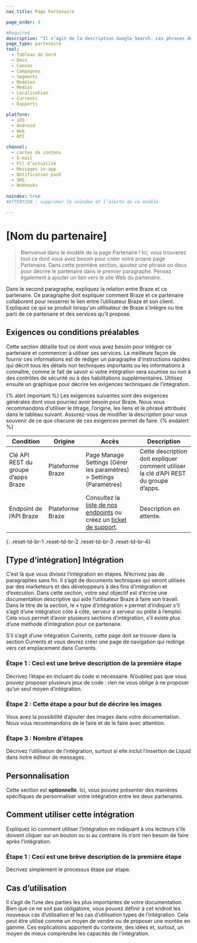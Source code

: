 ```yaml
---
nav_title: Page Partenaire

page_order: 4

#Required
description: "Il s’agit de la description Google Search. Les phrases de plus de 160 caractères seront tronquées… soyez concis !"
page_type: partenaire
tool:
  - Tableau de bord
  - Docs
  - Canvas
  - Campagnes
  - Segments
  - Modèles
  - Médias
  - Localisation
  - Currents
  - Rapports

platform:
  - iOS
  - Android
  - Web
  - API

channel:
  - cartes de contenu
  - E-mail
  - Fil d’actualité
  - Messages in-app
  - Notification push
  - SMS
  - Webhooks
  
noindex: true
#ATTENTION : supprimer le noindex et l’alerte de ce modèle

---
```


# [Nom du partenaire]

> Bienvenue dans le modèle de la page Partenaire ! Ici, vous trouverez tout ce dont vous avez besoin pour créer votre propre page Partenaire. Dans cette première section, ajoutez une phrase ou deux pour décrire le partenaire dans le premier paragraphe. Pensez également à ajouter un lien vers le site Web du partenaire.

Dans le second paragraphe, expliquez la relation entre Braze et ce partenaire. Ce paragraphe doit expliquer comment Braze et ce partenaire collaborent pour resserrer le lien entre l’utilisateur Braze et son client. Expliquez ce qui se produit lorsqu'un utilisateur de Braze s'intègre ou tire parti de ce partenaire et des services qu’il propose.

## Exigences ou conditions préalables

Cette section détaille tout ce dont vous avez besoin pour intégrer ce partenaire et commencer à utiliser ses services. La meilleure façon de fournir ces informations est de rédiger un paragraphe d'instructions rapides qui décrit tous les détails non techniques importants ou les informations à connaître, comme le fait de savoir si votre intégration sera soumise ou non à des contrôles de sécurité ou à des habilitations supplémentaires. Utilisez ensuite un graphique pour décrire les exigences techniques de l’intégration.

{% alert important %}
Les exigences suivantes sont des exigences générales dont vous pourriez avoir besoin pour Braze. Nous vous recommandons d'utiliser le titrage, l’origine, les liens et le phrasé attribués dans le tableau suivant. Assurez-vous de modifier la description pour vous souvenir de ce que chacune de ces exigences permet de faire.
{% endalert %}

| Condition | Origine | Accès | Description |
|---|---|---|---|
|Clé API REST du groupe d’apps Braze | Plateforme Braze | Page Manage Settings (Gérer les paramètres) > Settings (Paramètres) | Cette description doit expliquer comment utiliser la clé d’API REST du groupe d’apps. |
|Endpoint de l’API Braze | Plateforme Braze | Consultez la [liste de nos endpoints]({{site.baseurl}}/developer_guide/rest_api/basics/#endpoints) ou créez un [ticket de support]({{site.baseurl}}/braze_support/). | Description en attente. |
{: .reset-td-br-1 .reset-td-br-2 .reset-td-br-3 .reset-td-br-4}

## [Type d’intégration] Intégration

C’est là que vous divisez l’intégration en étapes. N’écrivez pas de paragraphes sans fin. Il s’agit de documents techniques qui seront utilisés par des marketeurs et des développeurs à des fins d’intégration et d’exécution. Dans cette section, votre seul objectif est d’écrire une documentation descriptive qui aide l’utilisateur Braze à faire son travail. Dans le titre de la section, le « type d’intégration » permet d’indiquer s’il s’agit d’une intégration côte à côte, serveur à serveur ou prête à l’emploi. Cela vous permet d’avoir plusieurs sections d’intégration, s’il existe plus d’une méthode d’intégration pour ce partenaire.

S’il s’agit d’une intégration Currents, cette page doit se trouver dans la section Currents et vous devrez créer une page de navigation qui redirige vers cet emplacement dans Currents.

### Étape 1 : Ceci est une brève description de la première étape

Décrivez l’étape en incluant du code si nécessaire. N’oubliez pas que vous pouvez proposer plusieurs jeux de code : rien ne vous oblige à ne proposer qu’un seul moyen d’intégration.

### Étape 2 : Cette étape a pour but de décrire les images

Vous avez la possibilité d’ajouter des images dans votre documentation. Nous vous recommandons de le faire et de le faire avec attention.

### Étape 3 : Nombre d’étapes

Décrivez l’utilisation de l’intégration, surtout si elle inclut l’insertion de Liquid dans notre éditeur de messages.

## Personnalisation

Cette section est **optionnelle**. Ici, vous pouvez présenter des manières spécifiques de personnaliser votre intégration entre les deux partenaires.

## Comment utiliser cette intégration

Expliquez ici comment utiliser l’intégration en indiquant à vos lecteurs s’ils doivent cliquer sur un bouton ou si au contraire ils n’ont rien besoin de faire après l’intégration.

### Étape 1 : Ceci est une brève description de la première étape

Décrivez simplement le processus étape par étape.

## Cas d’utilisation

Il s’agit de l’une des parties les plus importantes de votre documentation. Bien que ce ne soit pas obligatoire, vous pouvez définir à cet endroit les nouveaux cas d’utilisation et les cas d’utilisation types de l’intégration. Cela peut être utilisé comme un moyen de vendre ou de proposer une montée en gamme. Ces explications apportent du contexte, des idées et, surtout, un moyen de mieux comprendre les capacités de l'intégration.
